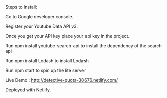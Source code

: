 Steps to Install:

Go to Google developer console.

Register your Youtube Data API v3.

Once you get your API key place your api key in the project.


Run npm install youtube-search-api to install the dependency of the search api

Run npm install Lodash to install Lodash

Run npm start to spin up the lite server 

Live Demo : http://detective-quota-38676.netlify.com/

Deployed with Netlify.
